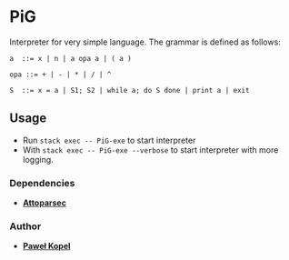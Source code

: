 # PiG

Interpreter for very simple language. The grammar is defined as follows:
```
a  ::= x | n | a opa a | ( a )

opa ::= + | - | * | / | ^

S  ::= x = a | S1; S2 | while a; do S done | print a | exit
```
## Usage  

* Run `stack exec -- PiG-exe` to start interpreter
* With `stack exec -- PiG-exe --verbose` to start interpreter with more logging.

### Dependencies
* **[Attoparsec](https://hackage.haskell.org/package/attoparsec)**

### Author

* **[Paweł Kopel](https://github.com/PKopel)**
